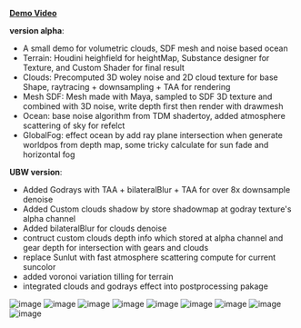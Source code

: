 

**[Demo Video](https://www.bilibili.com/video/av50771931/ "UBW")**

**version alpha**:  
* A small demo for volumetric clouds, SDF mesh and noise based ocean  
* Terrain: Houdini heighfield for heightMap, Substance designer for Texture, and Custom Shader for final result  
* Clouds: Precomputed 3D woley noise and 2D cloud texture for base Shape, raytracing + downsampling + TAA for rendering  
* Mesh SDF: Mesh made with Maya, sampled to SDF 3D texture and combined with 3D noise, write depth first then render with drawmesh  
* Ocean: base noise algorithm from TDM shadertoy, added atmosphere scattering of sky for refelct  
* GlobalFog: effect ocean by add ray plane intersection when generate worldpos from depth map, some tricky calculate for sun fade and horizontal fog

**UBW version**:  
* Added Godrays with TAA + bilateralBlur + TAA for over 8x downsample denoise  
* Added Custom clouds shadow by store shadowmap at godray texture's alpha channel  
* Added bilateralBlur for clouds denoise  
* contruct custom clouds depth info which stored at alpha channel and gear depth for intersection with gears and clouds  
* replace Sunlut with fast atmosphere scattering compute for current suncolor  
* added voronoi variation tilling for terrain  
* integrated clouds and godrays effect into postprocessing pakage

![image](https://github.com/haxflying/CloudsDemo/blob/master/showcase10.png)
![image](https://github.com/haxflying/CloudsDemo/blob/ubw/showcase8.png)
![image](https://github.com/haxflying/CloudsDemo/blob/master/showcase11.png)
![image](https://github.com/haxflying/CloudsDemo/blob/master/showcase6.png)
![image](https://github.com/haxflying/CloudsDemo/blob/master/showcase4.png)
![image](https://github.com/haxflying/CloudsDemo/blob/master/showcase0.png)
![image](https://github.com/haxflying/CloudsDemo/blob/master/showcase1.png)
![image](https://github.com/haxflying/CloudsDemo/blob/master/showcase2.png)
![image](https://github.com/haxflying/CloudsDemo/blob/master/showcase3.png)
